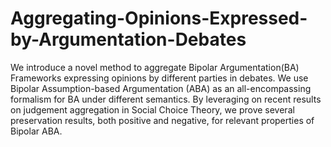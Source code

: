 # Aggregating-Opinions-Expressed-by-Argumentation-Debates
We introduce a novel method to aggregate Bipolar Argumentation(BA) Frameworks expressing opinions by different parties in debates. We use Bipolar Assumption-based Argumentation (ABA) as an all-encompassing formalism for BA under different semantics. By leveraging on recent results on judgement aggregation in Social Choice Theory, we prove several preservation results, both positive and negative, for relevant properties of Bipolar ABA.
